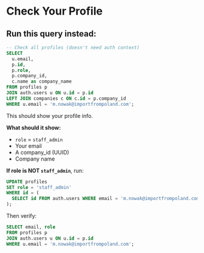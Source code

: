 # Check Your Profile

## Run this query instead:

```sql
-- Check all profiles (doesn't need auth context)
SELECT 
  u.email,
  p.id,
  p.role,
  p.company_id,
  c.name as company_name
FROM profiles p
JOIN auth.users u ON u.id = p.id
LEFT JOIN companies c ON c.id = p.company_id
WHERE u.email = 'm.nowak@importfrompoland.com';
```

This should show your profile info.

**What should it show:**
- `role` = `staff_admin`
- Your email
- A company_id (UUID)
- Company name

**If role is NOT `staff_admin`**, run:

```sql
UPDATE profiles 
SET role = 'staff_admin'
WHERE id = (
  SELECT id FROM auth.users WHERE email = 'm.nowak@importfrompoland.com'
);
```

Then verify:
```sql
SELECT email, role 
FROM profiles p
JOIN auth.users u ON u.id = p.id
WHERE u.email = 'm.nowak@importfrompoland.com';
```

